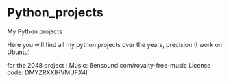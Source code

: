 # Python_projects
My Python projects

Here you will find all my python projects over the years, 
precision (I work on Ubuntu)

for the 2048 project : 
Music: Bensound.com/royalty-free-music
License code: DMYZRXXIHVMUFX4I
